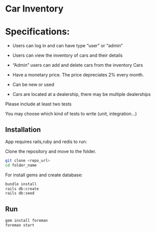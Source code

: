 # Car Inventory


# Specifications:

- Users can log in and can have type “user” or “admin”

- Users can view the inventory of cars and their details

- “Admin” users can add and delete cars from the inventory Cars

- Have a monetary price. The price depreciates 2% every month.

- Can be new or used

- Cars are located at a dealership, there may be multiple dealerships

Please include at least two tests

You may choose which kind of tests to write (unit, integration...)


## Installation

App requires rails,ruby and redis to run:

Clone the repository and move to the folder.

```sh
git clone <repo_url>
cd folder_name
```

For install gems and create database:

```sh
bundle install
rails db:create
rails db:seed
```

## Run 
```sh
gem install foreman
foreman start
```